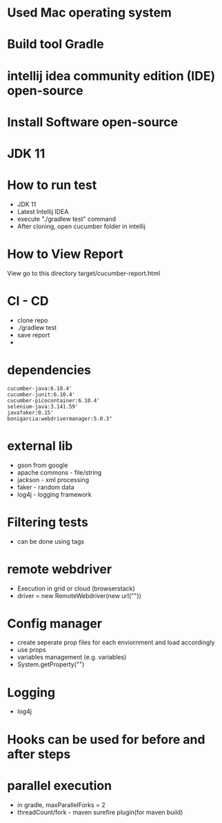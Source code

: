 # Used Mac operating system
# Build tool Gradle
# intellij idea community edition (IDE) open-source
# Install Software open-source 
# JDK 11

# How to run test
- JDK 11
- Latest Intellij IDEA
- execute "./gradlew test" command
- After cloning, open cucumber folder in intellij

# How to View Report
View go to this directory
target/cucumber-report.html

# CI - CD
- clone repo
- ./gradlew test
- save report
- 
# dependencies
    cucumber-java:6.10.4'
    cucumber-junit:6.10.4'
    cucumber-picocontainer:6.10.4'
    selenium-java:3.141.59'
    javafaker:0.15'
    bonigarcia:webdrivermanager:5.0.3"

# external lib
- gson from google
- apache commons - file/string
- jackson - xml processing
- faker - random data
- log4j - logging framework

# Filtering tests
- can be done using tags

# remote webdriver 
- Execution in grid or cloud (browserstack)
- driver = new RemoteWebdriver(new url(""))

# Config manager 
- create seperate prop files for each enviornment
  and load accordingly
- use props
- variables management (e.g. variables)
- System.getProperty("")

# Logging 
- log4j

# Hooks can be used for before and after steps

# parallel execution
- in gradle, maxParallelForks = 2
- threadCount/fork - maven surefire plugin(for maven build)
